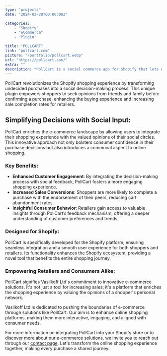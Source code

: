```yaml
---
type: "projects"
date: "2024-03-20T00:00:00Z"

categories: 
    - "Shopify"
    - "eCommerce"
    - "Plugin"

title: "POLLCART"
link: "pollcart.com"
picture: "/portfolio/pollcart.webp"
url: "https://pollcart.com/"
extra: ""
description: "PollCart is a social commerce app for Shopify that lets undecided shoppers ask friends and family for approval of a purchase. This innovative approach increases the likelihood of completing a sale and provides retailers with valuable customer insights. With PollCart, shopping becomes a social experience that empowers consumers to make informed purchases based on trusted opinions."
---
```

PollCart revolutionizes the Shopify shopping experience by transforming undecided purchases into a social decision-making process. This unique plugin empowers shoppers to seek opinions from friends and family before confirming a purchase, enhancing the buying experience and increasing sale completion rates for retailers.

## Simplifying Decisions with Social Input:
PollCart enriches the e-commerce landscape by allowing users to integrate their shopping experience with the valued opinions of their social circles. This innovative approach not only bolsters consumer confidence in their purchase decisions but also introduces a communal aspect to online shopping.

### Key Benefits:
- **Enhanced Customer Engagement**: By integrating the decision-making process with social feedback, PollCart fosters a more engaging shopping experience.
- **Increased Sales Conversions**: Shoppers are more likely to complete a purchase with the endorsement of their peers, reducing cart abandonment rates.
- **Insightful Consumer Behavior**: Retailers gain access to valuable insights through PollCart’s feedback mechanism, offering a deeper understanding of customer preferences and trends.

### Designed for Shopify:
PollCart is specifically developed for the Shopify platform, ensuring seamless integration and a smooth user experience for both shoppers and retailers. Its functionality enhances the Shopify ecosystem, providing a novel tool that benefits the entire shopping journey.

### Empowering Retailers and Consumers Alike:
PollCart signifies Vasilkoff Ltd's commitment to innovative e-commerce solutions. It's not just a tool for increasing sales; it's a platform that enriches the shopping experience by valuing the opinions of a shopper's personal network.

Vasilkoff Ltd is dedicated to pushing the boundaries of e-commerce through solutions like PollCart. Our aim is to enhance online shopping platforms, making them more interactive, engaging, and aligned with consumer needs.

For more information on integrating PollCart into your Shopify store or to discover more about our e-commerce solutions, we invite you to reach out through our [contact page](https://vasilkoff.com/contact-us). Let's transform the online shopping experience together, making every purchase a shared journey.